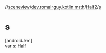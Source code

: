 //[sceneview](../../../index.md)/[dev.romainguy.kotlin.math](../index.md)/[Half2](index.md)/[s](s.md)

# s

[androidJvm]\
var [s](s.md): [Half](../-half/index.md)
